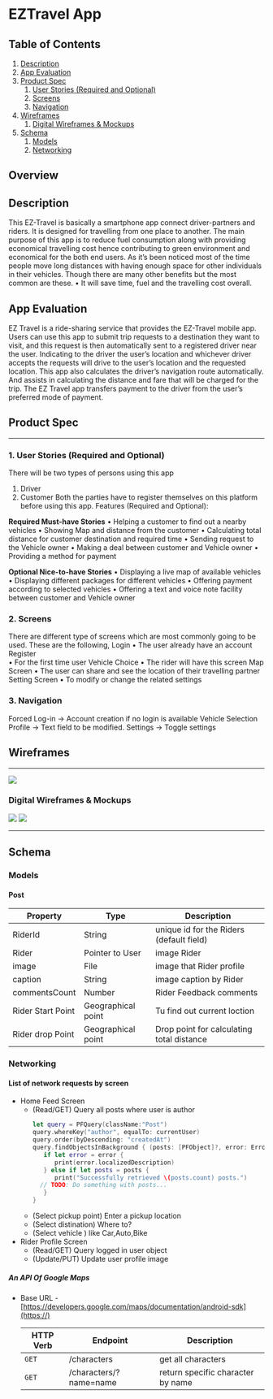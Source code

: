 

EZTravel App
===



## Table of Contents
1. [Description](#Description)
2. [App Evaluation](#AppEvaluation)
3. [Product Spec](#ProductSpec)
    1. [User Stories (Required and Optional)](#subparagraph1)
    2. [Screens](#subparagraph2)
    3. [Navigation](#subparagraph3)
4. [Wireframes](#paragraph2)
    1. [Digital Wireframes & Mockups](#subparagraph4)
5. [Schema](#paragraph3)
    1. [Models](#subparagraph5)
    2. [Networking](#subparagraph6)




## Overview
## Description<a name="Description"></a>
This EZ-Travel is basically a smartphone app connect driver-partners and riders. It is designed for travelling from one place to another. The main purpose of this app is to reduce fuel consumption along with providing economical travelling cost hence contributing to green environment and economical for the both end users. As it’s been noticed most of the time people move long distances with having enough space for other individuals in their vehicles. Though there are many other benefits but the most common are these.
•	It will save time, fuel and the travelling cost overall.


## App Evaluation<a name="AppEvaluation"></a>
EZ Travel is a ride-sharing service that provides the EZ-Travel mobile app. Users can use this app to submit trip requests to a destination they want to visit, and this request is then automatically sent to a registered driver near the user. Indicating to the driver the user’s location and whichever driver accepts the requests will drive to the user’s location and the requested location.
This app also calculates the driver’s navigation route automatically. And assists in calculating the distance and fare that will be charged for the trip. The EZ Travel app transfers payment to the driver from the user’s preferred mode of payment.


## Product Spec <a name="ProductSpec"></a>
---
### 1. User Stories (Required and Optional) <a name="subparagraph1"></a> 
There will be two types of persons using this app
1.	Driver
2.	Customer
Both the parties have to register themselves on this platform before using this app.
Features (Required and Optional):

**Required Must-have Stories**
•	Helping a customer to find out a nearby vehicles 
•	Showing Map and  distance from the customer
•	Calculating total distance for customer destination and required time 
•	Sending request to the Vehicle owner
•	Making a deal between customer and Vehicle owner
•	Providing a method for payment 

**Optional Nice-to-have Stories**
•	Displaying a live map of available  vehicles
•	Displaying different packages for different vehicles
•	Offering payment according to selected vehicles
•	Offering a text and voice note facility between customer and  Vehicle owner
### 2. Screens <a name="subparagraph2"></a> 
There are different type of screens which are most commonly going to be used. These are the following,
Login 
•	The user already have an account Register  
•	For the first time user
Vehicle Choice
•	The rider will have this screen
Map Screen
•	The user can share and see the location of their travelling partner
Setting Screen 
•	To modify or change the related settings 

### 3. Navigation <a name="subparagraph3"></a>
Forced Log-in -> Account creation if no login is available
Vehicle Selection 
Profile -> Text field to be modified.
Settings -> Toggle settings



## Wireframes  <a name="paragraph2"></a>
---
![](https://i.imgur.com/pCwIzOU.jpg)

### Digital Wireframes & Mockups <a name="subparagraph4"></a>
![](https://i.imgur.com/uVyo1yk.jpg)
![](https://i.imgur.com/nUKmkjw.jpg)

---
## Schema <a name="paragraph3"></a>
### Models <a name="subparagraph5"></a>
#### Post 

   | Property      | Type     | Description |
   | ------------- | -------- | ------------|
   | RiderId      | String   | unique id for the Riders (default field) |
   | Rider        | Pointer to User| image Rider |
   | image         | File     | image that Rider profile |
   | caption       | String   | image caption by Rider |
   | commentsCount | Number   |Rider Feedback comments |
   Rider Start Point     | Geographical point | Tu find out current loction
   |  Rider drop Point      | Geographical point | Drop point for calculating total distance |
   
   ### Networking <a name="subparagraph6"></a>
#### List of network requests by screen
   - Home Feed Screen
      - (Read/GET) Query all posts where user is author
         ```swift
         let query = PFQuery(className:"Post")
         query.whereKey("author", equalTo: currentUser)
         query.order(byDescending: "createdAt")
         query.findObjectsInBackground { (posts: [PFObject]?, error: Error?) in
            if let error = error { 
               print(error.localizedDescription)
            } else if let posts = posts {
               print("Successfully retrieved \(posts.count) posts.")
           // TODO: Do something with posts...
            }
         }
         ```
      - (Select pickup point) Enter a pickup location
      - (Select distination) Where to?
      - (Select vehicle ) like Car,Auto,Bike
   - Rider Profile Screen
      - (Read/GET) Query logged in user object
      - (Update/PUT) Update user profile image

##### An API Of Google Maps
- Base URL - [https://developers.google.com/maps/documentation/android-sdk](https://)

   HTTP Verb | Endpoint | Description
   ----------|----------|------------
    `GET`    | /characters | get all characters
    `GET`    | /characters/?name=name | return specific character by name

